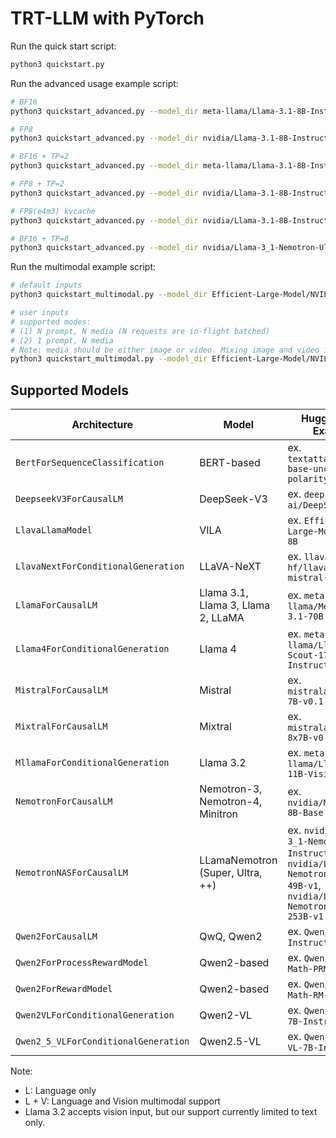 # TRT-LLM with PyTorch

Run the quick start script:

```bash
python3 quickstart.py
```

Run the advanced usage example script:

```bash
# BF16
python3 quickstart_advanced.py --model_dir meta-llama/Llama-3.1-8B-Instruct

# FP8
python3 quickstart_advanced.py --model_dir nvidia/Llama-3.1-8B-Instruct-FP8

# BF16 + TP=2
python3 quickstart_advanced.py --model_dir meta-llama/Llama-3.1-8B-Instruct --tp_size 2

# FP8 + TP=2
python3 quickstart_advanced.py --model_dir nvidia/Llama-3.1-8B-Instruct-FP8 --tp_size 2

# FP8(e4m3) kvcache
python3 quickstart_advanced.py --model_dir nvidia/Llama-3.1-8B-Instruct-FP8 --kv_cache_dtype fp8

# BF16 + TP=8
python3 quickstart_advanced.py --model_dir nvidia/Llama-3_1-Nemotron-Ultra-253B-v1 --tp_size 8
```

Run the multimodal example script:

```bash
# default inputs
python3 quickstart_multimodal.py --model_dir Efficient-Large-Model/NVILA-8B --modality image [--use_cuda_graph]

# user inputs
# supported modes:
# (1) N prompt, N media (N requests are in-flight batched)
# (2) 1 prompt, N media
# Note: media should be either image or video. Mixing image and video is not supported.
python3 quickstart_multimodal.py --model_dir Efficient-Large-Model/NVILA-8B --modality video --prompt "Tell me what you see in the video briefly." "Describe the scene in the video briefly." --media "https://huggingface.co/datasets/Efficient-Large-Model/VILA-inference-demos/resolve/main/OAI-sora-tokyo-walk.mp4" "https://huggingface.co/datasets/Efficient-Large-Model/VILA-inference-demos/resolve/main/world.mp4" --max_tokens 128 [--use_cuda_graph]
```
## Supported Models
| Architecture | Model | HuggingFace Example | Modality |
|--------------|-------|---------------------|----------|
| `BertForSequenceClassification` | BERT-based | ex. `textattack/bert-base-uncased-yelp-polarity` | L |
| `DeepseekV3ForCausalLM` | DeepSeek-V3 | ex. `deepseek-ai/DeepSeek-V3 `| L |
| `LlavaLlamaModel` | VILA | ex. `Efficient-Large-Model/NVILA-8B` | L + V |
| `LlavaNextForConditionalGeneration` | LLaVA-NeXT | ex. `llava-hf/llava-v1.6-mistral-7b-hf` | L + V |
| `LlamaForCausalLM` | Llama 3.1, Llama 3, Llama 2, LLaMA | ex. `meta-llama/Meta-Llama-3.1-70B` | L |
| `Llama4ForConditionalGeneration` | Llama 4 | ex. `meta-llama/Llama-4-Scout-17B-16E-Instruct` | L |
| `MistralForCausalLM` | Mistral | ex. `mistralai/Mistral-7B-v0.1` | L |
| `MixtralForCausalLM` | Mixtral | ex. `mistralai/Mixtral-8x7B-v0.1` | L |
| `MllamaForConditionalGeneration` | Llama 3.2 | ex. `meta-llama/Llama-3.2-11B-Vision` | L |
| `NemotronForCausalLM` | Nemotron-3, Nemotron-4, Minitron | ex. `nvidia/Minitron-8B-Base` | L |
| `NemotronNASForCausalLM` | LLamaNemotron (Super, Ultra, ++)  | ex. `nvidia/Llama-3_1-Nemotron-51B-Instruct`, `nvidia/Llama-3_3-Nemotron-Super-49B-v1`, `nvidia/Llama-3_1-Nemotron-Ultra-253B-v1` | L |
| `Qwen2ForCausalLM` | QwQ, Qwen2 | ex. `Qwen/Qwen2-7B-Instruct` | L |
| `Qwen2ForProcessRewardModel` | Qwen2-based | ex. `Qwen/Qwen2.5-Math-PRM-7B` | L |
| `Qwen2ForRewardModel` | Qwen2-based | ex. `Qwen/Qwen2.5-Math-RM-72B` | L |
| `Qwen2VLForConditionalGeneration` | Qwen2-VL | ex. `Qwen/Qwen2-VL-7B-Instruct` | L + V |
| `Qwen2_5_VLForConditionalGeneration` | Qwen2.5-VL | ex. `Qwen/Qwen2.5-VL-7B-Instruct` | L + V |

Note:
- L: Language only
- L + V: Language and Vision multimodal support
- Llama 3.2 accepts vision input, but our support currently limited to text only.
